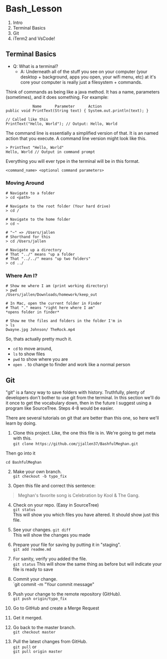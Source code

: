 # Bash_Lesson

1. Intro
2. Terminal Basics
3. Git
4. iTerm2 and VsCode!


## Terminal Basics

- Q: What is a terminal?   
  - A: Underneath all of the stuff you see on your computer (your desktop + background, apps you open, your wifi menu, etc) at it's core your computer is really just a filesystem + commands.

Think of commands as being like a java method. It has a name, parameters (sometimes), and it does something. For example:
```
            Name      Parameter      Action
public void PrintText(String text) { System.out.println(text); }

// Called like this
PrintText("Hello, World"); // Output: Hello, World
```

The command line is essentially a simplified version of that. It is an named action that you execute. A command line version might look like this.

```
> PrintText "Hello, World"
Hello, World // Output in command prompt
```

Everything you will ever type in the terminal will be in this format.
```
<command_name> <optional command parameters>
```

### Moving Around

```
# Navigate to a folder
> cd <path>

# Navigate to the root folder (Your hard drive)
> cd /

# Navigate to the home folder 
> cd ~ 

# "~" => /Users/jallen
# Shorthand for this
> cd /Users/jallen

# Navigate up a directory
# That "../" means "up a folder
# That "../../" means "up two folders"
> cd ../
```

### Where Am I?

```
# Show me where I am (print working directory)
> pwd
/Users/jallen/Downloads/homework/keep_out

# In Mac, open the current folder in Finder
# That "." means "right here where I am"
*opens folder in finder*

# Show me the files and folders in the folder I'm in
> ls 
Dwayne.jpg Johnson/ TheRock.mp4 
```
 
So, thats actually pretty much it. 
- `cd` to move around, 
- `ls` to show files
- `pwd` to show where you are
- `open .` to change to finder and work like a normal person


## Git

"git" is a fancy way to save folders with history. Truthfully, plenty of developers don't bother to use git from the terminal. In this section we'll do it once to get the vocabulary down, then in the future I suggest using a program like SourceTree. Steps 4-8 would be easier. 

There are several tutorials on git that are better than this one, so here we'll learn by doing. 

1. Clone this project. Like, the one this file is in. We're going to get meta with this.   
```git clone https://github.com/jjallen37/BashfulMeghan.git```  

Then go into it

```cd BashfulMeghan```  

2. Make your own branch.  
`git checkout -b typo_fix`

3. Open this file and correct this sentence:
> Meghan's favorite song is Celebration by Kool & The Gang.

4. Check on your repo. (Easy in SourceTree)  
`git status`   
This will show you which files you have altered. It should show just this file.

5. See your changes. 
`git diff`  
This will show the changes you made

6. Prepare your file for saving by putting it in "staging".  
`git add readme.md`  

7. For sanity, verify you added the file.  
`git status`
This will show the same thing as before but will indicate your file is ready to save

8. Commit your change.  
`git commit -m "Your commit message"  

9. Push your change to the remote repository (GitHub).  
`git push origin/typo_fix`

10. Go to GitHub and create a Merge Request

11. Get it merged.

12. Go back to the master branch.  
`git checkout master`

13. Pull the latest changes from GitHub.  
`git pull` or  
`git pull origin master`

